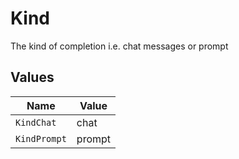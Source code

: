 # Kind

The kind of completion i.e. chat messages or prompt


## Values

| Name         | Value        |
| ------------ | ------------ |
| `KindChat`   | chat         |
| `KindPrompt` | prompt       |